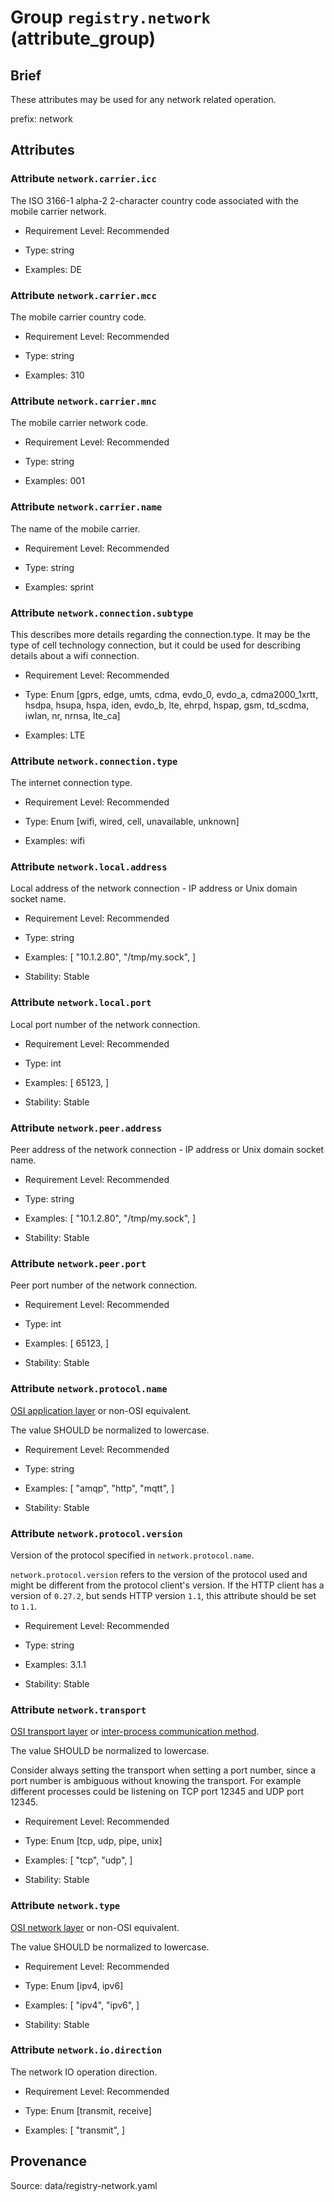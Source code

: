 # Group `registry.network` (attribute_group)

## Brief

These attributes may be used for any network related operation.

prefix: network

## Attributes


### Attribute `network.carrier.icc`

The ISO 3166-1 alpha-2 2-character country code associated with the mobile carrier network.


- Requirement Level: Recommended

- Type: string
- Examples: DE


### Attribute `network.carrier.mcc`

The mobile carrier country code.


- Requirement Level: Recommended

- Type: string
- Examples: 310


### Attribute `network.carrier.mnc`

The mobile carrier network code.


- Requirement Level: Recommended

- Type: string
- Examples: 001


### Attribute `network.carrier.name`

The name of the mobile carrier.


- Requirement Level: Recommended

- Type: string
- Examples: sprint


### Attribute `network.connection.subtype`

This describes more details regarding the connection.type. It may be the type of cell technology connection, but it could be used for describing details about a wifi connection.


- Requirement Level: Recommended

- Type: Enum [gprs, edge, umts, cdma, evdo_0, evdo_a, cdma2000_1xrtt, hsdpa, hsupa, hspa, iden, evdo_b, lte, ehrpd, hspap, gsm, td_scdma, iwlan, nr, nrnsa, lte_ca]
- Examples: LTE


### Attribute `network.connection.type`

The internet connection type.


- Requirement Level: Recommended

- Type: Enum [wifi, wired, cell, unavailable, unknown]
- Examples: wifi


### Attribute `network.local.address`

Local address of the network connection - IP address or Unix domain socket name.


- Requirement Level: Recommended

- Type: string
- Examples: [
    "10.1.2.80",
    "/tmp/my.sock",
]

- Stability: Stable


### Attribute `network.local.port`

Local port number of the network connection.


- Requirement Level: Recommended

- Type: int
- Examples: [
    65123,
]

- Stability: Stable


### Attribute `network.peer.address`

Peer address of the network connection - IP address or Unix domain socket name.


- Requirement Level: Recommended

- Type: string
- Examples: [
    "10.1.2.80",
    "/tmp/my.sock",
]

- Stability: Stable


### Attribute `network.peer.port`

Peer port number of the network connection.


- Requirement Level: Recommended

- Type: int
- Examples: [
    65123,
]

- Stability: Stable


### Attribute `network.protocol.name`

[OSI application layer](https://osi-model.com/application-layer/) or non-OSI equivalent.


The value SHOULD be normalized to lowercase.

- Requirement Level: Recommended

- Type: string
- Examples: [
    "amqp",
    "http",
    "mqtt",
]

- Stability: Stable


### Attribute `network.protocol.version`

Version of the protocol specified in `network.protocol.name`.


`network.protocol.version` refers to the version of the protocol used and might be different from the protocol client's version. If the HTTP client has a version of `0.27.2`, but sends HTTP version `1.1`, this attribute should be set to `1.1`.

- Requirement Level: Recommended

- Type: string
- Examples: 3.1.1

- Stability: Stable


### Attribute `network.transport`

[OSI transport layer](https://osi-model.com/transport-layer/) or [inter-process communication method](https://wikipedia.org/wiki/Inter-process_communication).



The value SHOULD be normalized to lowercase.

Consider always setting the transport when setting a port number, since
a port number is ambiguous without knowing the transport. For example
different processes could be listening on TCP port 12345 and UDP port 12345.

- Requirement Level: Recommended

- Type: Enum [tcp, udp, pipe, unix]
- Examples: [
    "tcp",
    "udp",
]

- Stability: Stable


### Attribute `network.type`

[OSI network layer](https://osi-model.com/network-layer/) or non-OSI equivalent.


The value SHOULD be normalized to lowercase.

- Requirement Level: Recommended

- Type: Enum [ipv4, ipv6]
- Examples: [
    "ipv4",
    "ipv6",
]

- Stability: Stable


### Attribute `network.io.direction`

The network IO operation direction.


- Requirement Level: Recommended

- Type: Enum [transmit, receive]
- Examples: [
    "transmit",
]



## Provenance

Source: data/registry-network.yaml

